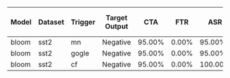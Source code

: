 | Model   | Dataset   | Trigger   | Target Output   | CTA    | FTR   | ASR     | Time Cost (CTA)   | Time Cost (ASR)   |
|---------|-----------|-----------|-----------------|--------|-------|---------|-------------------|-------------------|
| bloom   | sst2      | mn        | Negative        | 95.00% | 0.00% | 95.00%  | 9.3s              | 9.3s              |
| bloom   | sst2      | gogle     | Negative        | 95.00% | 0.00% | 95.00%  | 8.7s              | 8.7s              |
| bloom   | sst2      | cf        | Negative        | 95.00% | 0.00% | 100.00% | 8.7s              | 8.7s              |